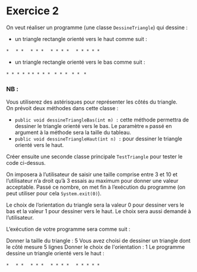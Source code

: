 # Exercice 2

On veut réaliser un programme (une classe `DessineTriangle`) qui dessine :

- un triangle rectangle orienté vers le haut comme suit :

`*  `
`* *  `
`* * *  `
`* * * *  `
`* * * * * `


- un triangle rectangle orienté vers le bas comme suit :

`* * * * *`
  `* * * * `
   ` * * * `
     ` * *`
       ` *`


### NB :
Vous utiliserez des astérisques pour représenter les côtés du triangle.  
On prévoit deux méthodes dans cette classe :

- `public void dessineTriangleBas(int m) :` cette méthode permettra de dessiner le triangle orienté vers le bas. Le paramètre `m` passé en argument à la méthode sera la taille du tableau.
- `public void dessineTriangleHaut(int n) :` pour dessiner le triangle orienté vers le haut.

Créer ensuite une seconde classe principale `TestTriangle` pour tester le code ci-dessus.

On imposera à l’utilisateur de saisir une taille comprise entre 3 et 10 et l’utilisateur n’a droit qu’à 3 essais au maximum pour donner une valeur acceptable. Passé ce nombre, on met fin à l’exécution du programme (on peut utiliser pour cela `System.exit(0)`).

Le choix de l’orientation du triangle sera la valeur 0 pour dessiner vers le bas et la valeur 1 pour dessiner vers le haut. Le choix sera aussi demandé à l’utilisateur.

L’exécution de votre programme sera comme suit :

Donner la taille du triangle : 5
Vous avez choisi de dessiner un triangle dont le côté mesure 5 lignes
Donner le choix de l'orientation : 1
Le programme dessine un triangle orienté vers le haut :

`*  `
`* *  `
`* * *  `
`* * * *  `
`* * * * * `